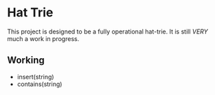 # Hat Trie
This project is designed to be a fully operational hat-trie. It is still 
*VERY* much a work in progress.

## Working
* insert(string)
* contains(string)

